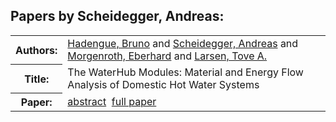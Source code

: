<h2>Papers by Scheidegger, Andreas:</h2>
<!-- Begin papers -->
<table>
<tr><th>Authors:</th><td>
<a href="../authors/author_087.html">Hadengue, Bruno</a> and 
<a href="../authors/author_210.html">Scheidegger, Andreas</a> and 
<a href="../authors/author_169.html">Morgenroth, Eberhard</a> and 
<a href="../authors/author_140.html">Larsen, Tove A.</a>
</td></tr>
<tr><th>Title:  </th><td>The WaterHub Modules: Material and Energy Flow Analysis of Domestic Hot Water Systems</td></tr>
<tr><th>Paper:  </th><td><a href="../abstracts/Modelica2019abstract6A1.pdf">abstract</a>&nbsp;&nbsp;<a href="../papers/Modelica2019paper6A1.pdf">full paper</a></td></tr>
</table>
<br>
<!-- End papers -->